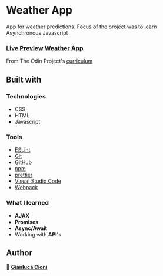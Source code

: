 # Weather App

App for weather predictions. Focus of the project was to learn Asynchronous Javascript

### [Live Preview Weather App](https://gianlucacioni.github.io/weatherApp/)

From The Odin Project's [curriculum](https://www.theodinproject.com/paths/full-stack-javascript/courses/javascript/lessons/weather-app)

## Built with

### Technologies

- CSS
- HTML
- Javascript

### Tools

- [ESLint](https://eslint.org/)
- [Git](https://git-scm.com/)
- [GitHub](https://github.com/)
- [npm](https://www.npmjs.com/)
- [prettier](https://prettier.io/)
- [Visual Studio Code](https://code.visualstudio.com/)
- [Webpack](https://webpack.js.org/)

### What I learned

- **AJAX**
- **Promises**
- **Async/Await**
- Working with **API's**

## Author

👤 **[Gianluca Cioni](https://github.com/GianlucaCioni)**
